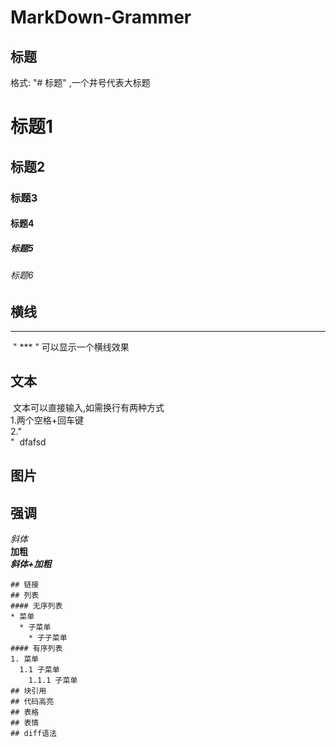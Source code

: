 # MarkDown-Grammer
## 标题
格式: "# 标题" ,一个井号代表大标题
# 标题1
## 标题2
### 标题3
#### 标题4
##### 标题5
###### 标题6
## 横线  
  ***
  " *** " 可以显示一个横线效果
## 文本
  文本可以直接输入,如需换行有两种方式  
  1.两个空格+回车键  
  2."<br>"
  dfafsd
## 图片
## 强调 
*斜体*  
**加粗**  
***斜体+加粗***  
~~~删除线~~~
## 链接
## 列表
#### 无序列表
* 菜单
  * 子菜单
    * 子子菜单
#### 有序列表
1. 菜单
  1.1 子菜单
    1.1.1 子菜单
## 块引用
## 代码高亮
## 表格
## 表情
## diff语法
